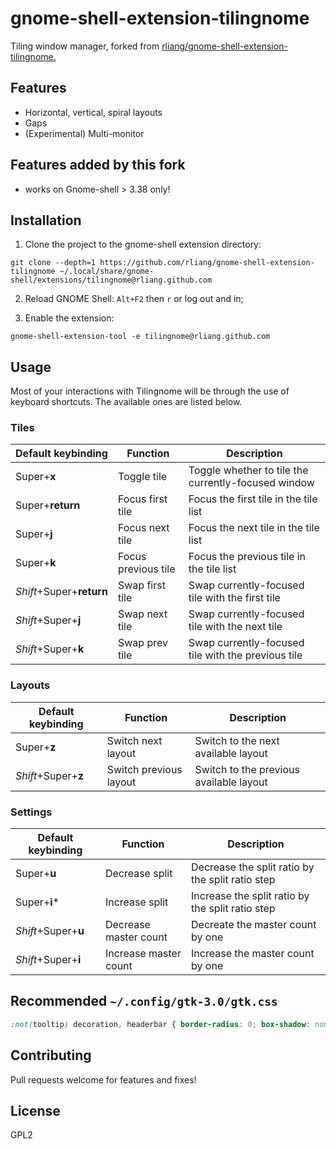 # gnome-shell-extension-tilingnome

Tiling window manager, forked from [rliang/gnome-shell-extension-tilingnome.](https://github.com/rliang/gnome-shell-extension-tilingnome)

## Features

* Horizontal, vertical, spiral layouts
* Gaps
* (Experimental) Multi-monitor

## Features added by this fork

* works on Gnome-shell > 3.38 only!

## Installation

1) Clone the project to the gnome-shell extension directory:

```
git clone --depth=1 https://github.com/rliang/gnome-shell-extension-tilingnome ~/.local/share/gnome-shell/extensions/tilingnome@rliang.github.com
```

2) Reload GNOME Shell: `Alt+F2` then `r` or log out and in;

3) Enable the extension:

```
gnome-shell-extension-tool -e tilingnome@rliang.github.com
```

## Usage

Most of your interactions with Tilingnome will be through the use of keyboard shortcuts.
The available ones are listed below.

### Tiles

| Default keybinding       | Function            | Description                                         |
| ------------------------ | ------------------- | --------------------------------------------------- |
| Super+__x__              | Toggle tile         | Toggle whether to tile the currently-focused window |
| Super+__return__         | Focus first tile    | Focus the first tile in the tile list               |
| Super+__j__              | Focus next tile     | Focus the next tile in the tile list                |
| Super+__k__              | Focus previous tile | Focus the previous tile in the tile list            |
| _Shift_+Super+__return__ | Swap first tile     | Swap currently-focused tile with the first tile     |
| _Shift_+Super+__j__      | Swap next tile      | Swap currently-focused tile with the next tile      |
| _Shift_+Super+__k__      | Swap prev tile      | Swap currently-focused tile with the previous tile  |

### Layouts

| Default keybinding       | Function               | Description                                         |
| ------------------------ | ---------------------- | --------------------------------------------------- |
| Super+__z__              | Switch next layout     | Switch to the next available layout                 |
| _Shift_+Super+__z__      | Switch previous layout | Switch to the previous available layout             |

### Settings

| Default keybinding       | Function               | Description                                         |
| ------------------------ | ---------------------- | --------------------------------------------------- |
| Super+__u__              | Decrease split         | Decrease the split ratio by the split ratio step    |
| Super+__i__\*            | Increase split         | Increase the split ratio by the split ratio step    |
| _Shift_+Super+__u__      | Decrease master count  | Decreate the master count by one                    |
| _Shift_+Super+__i__      | Increase master count  | Increase the master count by one                    |

## Recommended `~/.config/gtk-3.0/gtk.css`

```css
:not(tooltip) decoration, headerbar { border-radius: 0; box-shadow: none; }
```

## Contributing

Pull requests welcome for features and fixes!

## License

GPL2

